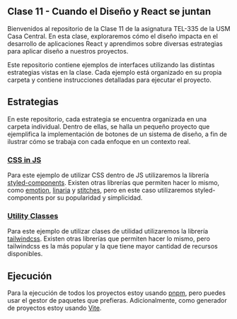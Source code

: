 ## Clase 11 - Cuando el Diseño y React se juntan

Bienvenidos al repositorio de la Clase 11 de la asignatura TEL-335 de la USM Casa Central. En esta clase, exploraremos cómo el diseño impacta en el desarrollo de aplicaciones React y aprendimos sobre diversas estrategias para aplicar diseño a nuestros proyectos.

Este repositorio contiene ejemplos de interfaces utilizando las distintas estrategias vistas en la clase. Cada ejemplo está organizado en su propia carpeta y contiene instrucciones detalladas para ejecutar el proyecto.

## Estrategias

En este repositorio, cada estrategia se encuentra organizada en una carpeta individual. Dentro de ellas, se halla un pequeño proyecto que ejemplifica la implementación de botones de un sistema de diseño, a fin de ilustrar cómo se trabaja con cada enfoque en un contexto real.

### [CSS in JS](https://github.com/alvaaz/clase-11-react-diseno/tree/main/css-in-js)

Para este ejemplo de utilizar CSS dentro de JS utilizaremos la librería [styled-components](https://styled-components.com/). Existen otras librerías que permiten hacer lo mismo, como [emotion](https://emotion.sh/), [linaria](https://linaria.dev/) y [stitches](https://stitches.dev/), pero en este caso utilizaremos styled-components por su popularidad y simplicidad.

### [Utility Classes](https://github.com/alvaaz/clase-11-react-diseno/tree/main/utility-classes)

Para este ejemplo de utilizar clases de utilidad utilizaremos la librería [tailwindcss](https://tailwindcss.com/). Existen otras librerías que permiten hacer lo mismo, pero tailwindcss es la más popular y la que tiene mayor cantidad de recursos disponibles.

## Ejecución

Para la ejecución de todos los proyectos estoy usando [pnpm](https://pnpm.js.org/), pero puedes usar el gestor de paquetes que prefieras. Adicionalmente, como generador de proyectos estoy usando [Vite](https://vitejs.dev/).
